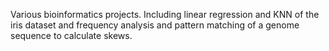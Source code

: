 Various bioinformatics projects. Including linear regression and KNN of the iris dataset and frequency
analysis and pattern matching of a genome sequence to calculate skews.  
